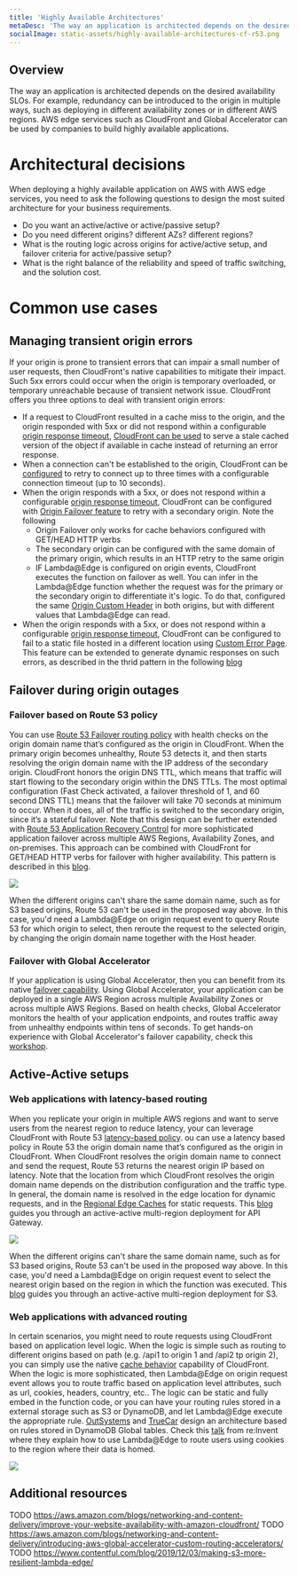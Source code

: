 ```yaml
---
title: 'Highly Available Architectures'
metaDesc: 'The way an application is architected depends on the desired availability SLOs. For example, redundancy can be introduced to the origin in multiple ways, such as deploying in different availability zones or in different AWS regions. AWS edge services can be used by companies to build highly available applications.'
socialImage: static-assets/highly-available-architectures-cf-r53.png
---
```

## Overview
The way an application is architected depends on the desired availability SLOs. For example, redundancy can be introduced to the origin in multiple ways, such as deploying in different availability zones or in different AWS regions. AWS edge services such as CloudFront and Global Accelerator can be used by companies to build highly available applications.

# Architectural decisions
When deploying a highly available application on AWS with AWS edge services, you need to ask the following questions to design the most suited architecture for your business requirements.
* Do you want an active/active or active/passive setup? 
* Do you need different origins? different AZs? different regions?
* What is the routing logic across origins for active/active setup, and failover criteria for active/passive setup?
* What is the right balance of the reliability and speed of traffic switching, and the solution cost. 

# Common use cases

## Managing transient origin errors
If your origin is prone to transient errors that can impair a small number of user requests, then CloudFront's native capabilities to mitigate their impact. Such 5xx errors could occur when the origin is temporary overloaded, or temporary unreachable because of transient network issue. CloudFront offers you three options to deal with transient origin errors:
* If a request to CloudFront resulted in a cache miss to the origin, and the origin responded with 5xx or did not respond within a configurable [origin response timeout](https://docs.amazonaws.cn/en_us/AmazonCloudFront/latest/DeveloperGuide/distribution-web-values-specify.html#DownloadDistValuesOriginResponseTimeout), [CloudFront can be used](https://docs.aws.amazon.com/AmazonCloudFront/latest/DeveloperGuide/HTTPStatusCodes.html) to serve a stale cached version of the object if available in cache instead of returning an error response.
* When a connection can't be established to the origin, CloudFront can be [configured](https://docs.amazonaws.cn/en_us/AmazonCloudFront/latest/DeveloperGuide/high_availability_origin_failover.html#controlling-attempts-and-timeouts) to retry to connect up to three times with a configurable connection timeout (up to 10 seconds).
* When the origin responds with a 5xx, or does not respond within a configurable [origin response timeout](https://docs.amazonaws.cn/en_us/AmazonCloudFront/latest/DeveloperGuide/distribution-web-values-specify.html#DownloadDistValuesOriginResponseTimeout), CloudFront can be configured with [Origin Failover feature](https://docs.aws.amazon.com/AmazonCloudFront/latest/DeveloperGuide/high_availability_origin_failover.html) to retry with a secondary origin. Note the following
    * Origin Failover only works for cache behaviors configured with GET/HEAD HTTP verbs
    * The secondary origin can be configured with the same domain of the primary origin, which results in an HTTP retry to the same origin
    * IF Lambda@Edge is configured on origin events, CloudFront executes the function on failover as well. You can infer in the Lambda@Edge function whether the request was for the primary or the secondary origin to differentiate it's logic. To do that, configured the same [Origin Custom Header](https://docs.aws.amazon.com/AmazonCloudFront/latest/DeveloperGuide/add-origin-custom-headers.html) in both origins, but with different values that Lambda@Edge can read.
* When the origin responds with a 5xx, or does not respond within a configurable [origin response timeout](https://docs.amazonaws.cn/en_us/AmazonCloudFront/latest/DeveloperGuide/distribution-web-values-specify.html#DownloadDistValuesOriginResponseTimeout), CloudFront can be configured to fail to a static file hosted in a different location using [Custom Error Page](https://docs.aws.amazon.com/AmazonCloudFront/latest/DeveloperGuide/GeneratingCustomErrorResponses.html). This feature can be extended to generate dynamic responses on such errors, as described in the thrid pattern in the following [blog](https://aws.amazon.com/blogs/networking-and-content-delivery/three-advanced-design-patterns-for-high-available-applications-using-amazon-cloudfront/)

## Failover during origin outages

### Failover based on Route 53 policy
You can use [Route 53 Failover routing policy](https://docs.aws.amazon.com/Route53/latest/DeveloperGuide/routing-policy.html#routing-policy-failover) with health checks on the origin domain name that’s configured as the origin in CloudFront. When the primary origin becomes unhealthy, Route 53 detects it, and then starts resolving the origin domain name with the IP address of the secondary origin. CloudFront honors the origin DNS TTL, which means that traffic will start flowing to the secondary origin within the DNS TTLs. The most optimal configuration (Fast Check activated, a failover threshold of 1, and 60 second DNS TTL) means that the failover will take 70 seconds at minimum to occur. When it does, all of the traffic is switched to the secondary origin, since it’s a stateful failover. Note that this design can be further extended with [Route 53 Application Recovery Control](https://aws.amazon.com/route53/application-recovery-controller/) for more sophisticated application failover across multiple AWS Regions, Availability Zones, and on-premises. This approach can be combined with CloudFront for GET/HEAD HTTP verbs for failover with higher availability. This pattern is described in this [blog](https://aws.amazon.com/blogs/networking-and-content-delivery/three-advanced-design-patterns-for-high-available-applications-using-amazon-cloudfront/).

![](/static-assets/highly-available-architectures-cf-r53.png)

When the different origins can't share the same domain name, such as for S3 based origins, Route 53 can't be used in the proposed way above. In this case, you'd need a Lambda@Edge on origin request event to query Route 53 for which origin to select, then reroute the request to the selected origin, by changing the origin domain name together with the Host header. 

### Failover with Global Accelerator
If your application is using Global Accelerator, then you can benefit from its native [failover capability](https://docs.aws.amazon.com/global-accelerator/latest/dg/introduction-how-it-works.html#about-endpoint-groups-automatic-health-checks). Using Global Accelerator, your application can be deployed in a single AWS Region across multiple Availability Zones or across multiple AWS Regions. Based on health checks, Global Accelerator monitors the health of your application endpoints, and routes traffic away from unhealthy endpoints within tens of seconds. To get hands-on experience with Global Accelerator's failover capability, check this [workshop](https://catalog.us-east-1.prod.workshops.aws/workshops/effb1517-b193-4c59-8da5-ce2abdb0b656/en-US/failover).

## Active-Active setups

### Web applications with latency-based routing
When you replicate your origin in multiple AWS regions and want to serve users from the nearest region to reduce latency, your can leverage CloudFront with Route 53 [latency-based policy](https://docs.aws.amazon.com/Route53/latest/DeveloperGuide/routing-policy-latency.html). ou can use a latency based policy in Route 53 the origin domain name that’s configured as the origin in CloudFront. When CloudFront resolves the origin domain name to connect and send the request, Route 53 returns the nearest origin IP based on latency. Note that the location from which CloudFront resolves the origin domain name depends on the distribution configuration and the traffic type. In general, the domain name is resolved in the edge location for dynamic requests, and in the [Regional Edge Caches](https://docs.aws.amazon.com/AmazonCloudFront/latest/DeveloperGuide/HowCloudFrontWorks.html#CloudFrontRegionaledgecaches) for static requests. This [blog](https://aws.amazon.com/blogs/networking-and-content-delivery/latency-based-routing-leveraging-amazon-cloudfront-for-a-multi-region-active-active-architecture/) guides you through an active-active multi-region deployment for API Gateway.

![](/static-assets/highly-available-architectures-cf-r53-apig.png)

When the different origins can't share the same domain name, such as for S3 based origins, Route 53 can't be used in the proposed way above. In this case, you'd need a Lambda@Edge on origin request event to select the nearest origin based on the region in which the function was executed. This [blog](https://aws.amazon.com/blogs/networking-and-content-delivery/using-amazon-cloudfront-and-amazon-s3-to-build-multi-region-active-active-geo-proximity-applications/) guides you through an active-active multi-region deployment for S3.

### Web applications with advanced routing
In certain scenarios, you might need to route requests using CloudFront based on application level logic. When the logic is simple such as routing to different origins based on path (e.g. /api1 to origin 1 and /api2 tp origin 2), you can simply use the native [cache behavior](https://docs.aws.amazon.com/AmazonCloudFront/latest/DeveloperGuide/distribution-web-values-specify.html#DownloadDistValuesCacheBehavior) capability of CloudFront. When the logic is more sophisticated, then Lambda@Edge on origin request event allows you to route traffic based on application level attributes, such as url, cookies, headers, country, etc.. The logic can be static and fully embed in the function code, or you can have your routing rules stored in a external storage such as S3 or DynamoDB, and let Lambda@Edge execute the appropriate rule. [OutSystems](https://aws.amazon.com/blogs/architecture/dynamic-request-routing-in-multi-tenant-systems-with-amazon-cloudfront/) and [TrueCar](https://aws.amazon.com/blogs/networking-and-content-delivery/truecars-dynamic-routing-with-aws-lambdaedge/) design an architecture based on rules stored in DynamoDB Global tables. Check this [talk](https://youtu.be/3iknsVpfYr0?t=1556) from re:Invent where they explain how to use Lambda@Edge to route users using cookies to the region where their data is homed.

![](/static-assets/highly-available-architectures-cf-r53-app-routing.png)

## Additional resources
TODO https://aws.amazon.com/blogs/networking-and-content-delivery/improve-your-website-availability-with-amazon-cloudfront/
TODO https://aws.amazon.com/blogs/networking-and-content-delivery/introducing-aws-global-accelerator-custom-routing-accelerators/
TODO https://www.contentful.com/blog/2019/12/03/making-s3-more-resilient-lambda-edge/